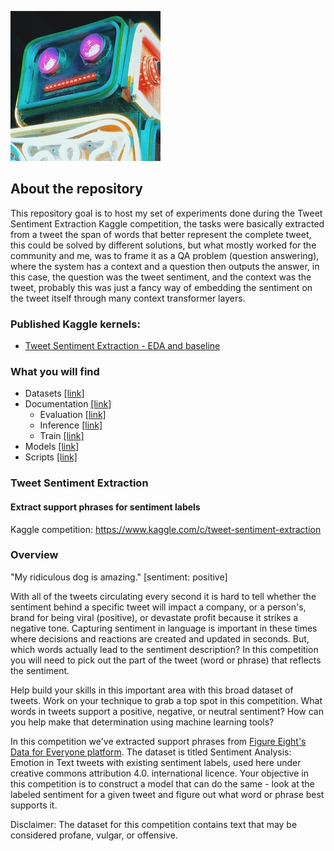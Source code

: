 ![](https://github.com/dimitreOliveira/Tweet-Sentiment-Extraction/blob/master/Assets/banner.png)

## About the repository
This repository goal is to host my set of experiments done during the Tweet Sentiment Extraction Kaggle competition, the tasks were basically extracted from a tweet the span of words that better represent the complete tweet, this could be solved by different solutions, but what mostly worked for the community and me, was to frame it as a QA problem (question answering), where the system has a context and a question then outputs the answer, in this case, the question was the tweet sentiment, and the context was the tweet, probably this was just a fancy way of embedding the sentiment on the tweet itself through many context transformer layers.

### Published Kaggle kernels:
  - [Tweet Sentiment Extraction - EDA and baseline](https://www.kaggle.com/dimitreoliveira/tweet-sentiment-extraction-eda-and-baseline/notebook)

### What you will find
- Datasets [[link]](https://github.com/dimitreOliveira/Tweet-Sentiment-Extraction/tree/master/Datasets)
- Documentation [[link]](https://github.com/dimitreOliveira/Tweet-Sentiment-Extraction/tree/master/Documentation)
  - Evaluation [[link]](https://github.com/dimitreOliveira/Tweet-Sentiment-Extraction/tree/master/Model%20backlog/Evaluation)
  - Inference [[link]](https://github.com/dimitreOliveira/Tweet-Sentiment-Extraction/tree/master/Model%20backlog/Inference)
  - Train [[link]](https://github.com/dimitreOliveira/Tweet-Sentiment-Extraction/tree/master/Model%20backlog/Train)
- Models [[link]](https://github.com/dimitreOliveira/Tweet-Sentiment-Extraction/tree/master/Model%20backlog)
- Scripts [[link]](https://github.com/dimitreOliveira/Tweet-Sentiment-Extraction/tree/master/Scripts)

### Tweet Sentiment Extraction
#### Extract support phrases for sentiment labels

Kaggle competition: https://www.kaggle.com/c/tweet-sentiment-extraction

### Overview

"My ridiculous dog is amazing." [sentiment: positive]

With all of the tweets circulating every second it is hard to tell whether the sentiment behind a specific tweet will impact a company, or a person's, brand for being viral (positive), or devastate profit because it strikes a negative tone. Capturing sentiment in language is important in these times where decisions and reactions are created and updated in seconds. But, which words actually lead to the sentiment description? In this competition you will need to pick out the part of the tweet (word or phrase) that reflects the sentiment.

Help build your skills in this important area with this broad dataset of tweets. Work on your technique to grab a top spot in this competition. What words in tweets support a positive, negative, or neutral sentiment? How can you help make that determination using machine learning tools?

In this competition we've extracted support phrases from [Figure Eight's Data for Everyone platform](https://www.figure-eight.com/data-for-everyone/). The dataset is titled Sentiment Analysis: Emotion in Text tweets with existing sentiment labels, used here under creative commons attribution 4.0. international licence. Your objective in this competition is to construct a model that can do the same - look at the labeled sentiment for a given tweet and figure out what word or phrase best supports it.

Disclaimer: The dataset for this competition contains text that may be considered profane, vulgar, or offensive.
